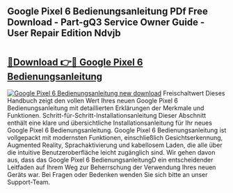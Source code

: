 ## Google Pixel 6 Bedienungsanleitung PDf Free Download - Part-gQ3 Service Owner Guide - User Repair Edition Ndvjb

# <h2><a href="http://df5urc8.blite.top/?on=Google+Pixel+6+Bedienungsanleitung">🔗Download 👉🔴 Google Pixel 6 Bedienungsanleitung</a></h2>

[![Google Pixel 6 Bedienungsanleitung new download](https://i.imgur.com/lujVjoI.png)](http://df5urc8.blite.top/?on=Google+Pixel+6+Bedienungsanleitung)
Freischaltwert Dieses Handbuch zeigt den vollen Wert Ihres neuen Google Pixel 6 Bedienungsanleitung mit detaillierten Erklärungen der Merkmale und Funktionen. Schritt-für-Schritt-Installationsanleitung Dieser Abschnitt enthält eine klare und übersichtliche Installationsanleitung für Ihr neues Google Pixel 6 Bedienungsanleitung. Google Pixel 6 Bedienungsanleitung ist vollgepackt mit modernsten Funktionen, einschließlich Gesichtserkennung, Augmented Reality, Sprachaktivierung und kabellosem Laden, die alle über die intuitive Benutzeroberfläche leicht zugänglich sind. Wir gehen davon aus, dass das Google Pixel 6 BedienungsanleitungD ein entscheidender Leitfaden auf Ihrem Weg zur Beherrschung der Verwendung Ihres neuen Geräts war. Bei Fragen oder Bedenken wenden Sie sich bitte an unser Support-Team.
